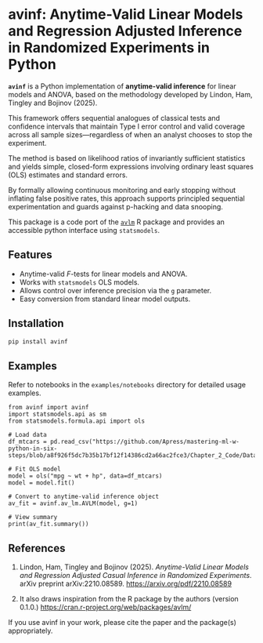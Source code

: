 # avinf: Anytime-Valid Linear Models and Regression Adjusted Inference in Randomized Experiments in Python

**`avinf`** is a Python implementation of **anytime-valid inference** for linear models and ANOVA, based on the methodology developed by Lindon, Ham, Tingley and Bojinov (2025). 

This framework offers sequential analogues of classical tests and confidence intervals that maintain Type I error control and valid coverage across all sample sizes—regardless of when an analyst chooses to stop the experiment.

The method is based on likelihood ratios of invariantly sufficient statistics and yields simple, closed-form expressions involving ordinary least squares (OLS) estimates and standard errors. 

By formally allowing continuous monitoring and early stopping without inflating false positive rates, this approach supports principled sequential experimentation and guards against p-hacking and data snooping. 

This package is a code port of the [`avlm`](https://cran.r-project.org/web/packages/avlm/index.html) R package and provides an accessible python interface using `statsmodels`.

## Features
- Anytime-valid *F*-tests for linear models and ANOVA.
- Works with `statsmodels` OLS models.
- Allows control over inference precision via the `g` parameter.
- Easy conversion from standard linear model outputs.

## Installation

```bash
pip install avinf
```

## Examples
Refer to notebooks in the `examples/notebooks` directory for detailed usage examples.

```
from avinf import avinf
import statsmodels.api as sm
from statsmodels.formula.api import ols

# Load data
df_mtcars = pd.read_csv("https://github.com/Apress/mastering-ml-w-python-in-six-steps/blob/a8f926f5dc7b35b17bf12f14386cd2a66ac2fce3/Chapter_2_Code/Data/mtcars.csv")

# Fit OLS model
model = ols("mpg ~ wt + hp", data=df_mtcars)
model = model.fit()

# Convert to anytime-valid inference object
av_fit = avinf.av_lm.AVLM(model, g=1)

# View summary
print(av_fit.summary())
```

## References
1. Lindon, Ham, Tingley and Bojinov (2025). *Anytime-Valid Linear Models and Regression Adjusted Casual Inference in Randomized Experiments*. arXiv preprint arXiv:2210.08589. https://arxiv.org/pdf/2210.08589

2. It also draws inspiration from the R package by the authors (version 0.1.0.) https://cran.r-project.org/web/packages/avlm/

If you use avinf in your work, please cite the paper and the package(s) appropriately.